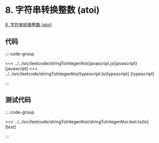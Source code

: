 # 8. 字符串转换整数 (atoi)

[8. 字符串转换整数 (atoi)](https://leetcode.cn/problems/string-to-integer-atoi/)

## 代码

::: code-group

<<< ../../src/leetcode/stringToIntegerAtoi/javascript.js{javascript} [javascript]
<<< ../../src/leetcode/stringToIntegerAtoi/typescript.ts{typescript} [typescript]

:::

## 测试代码

::: code-group

<<< ../../src/leetcode/stringToIntegerAtoi/stringToIntegerAtoi.test.ts{ts} [test]

:::
